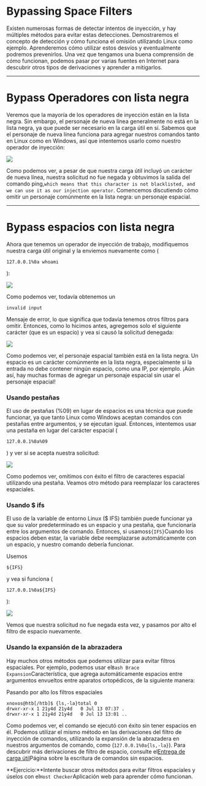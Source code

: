 # Bypassing Space Filters

Existen numerosas formas de detectar intentos de inyección, y hay múltiples métodos para evitar estas detecciones. Demostraremos el concepto de detección y cómo funciona el omisión utilizando Linux como ejemplo. Aprenderemos cómo utilizar estos desvíos y eventualmente podremos prevenirlos. Una vez que tengamos una buena comprensión de cómo funcionan, podemos pasar por varias fuentes en Internet para descubrir otros tipos de derivaciones y aprender a mitigarlos.

---

# **Bypass Operadores con lista negra**

Veremos que la mayoría de los operadores de inyección están en la lista negra. Sin embargo, el personaje de nueva línea generalmente no está en la lista negra, ya que puede ser necesario en la carga útil en sí. Sabemos que el personaje de nueva línea funciona para agregar nuestros comandos tanto en Linux como en Windows, así que intentemos usarlo como nuestro operador de inyección:

![](https://academy.hackthebox.com/storage/modules/109/cmdinj_filters_operator.jpg)

Como podemos ver, a pesar de que nuestra carga útil incluyó un carácter de nueva línea, nuestra solicitud no fue negada y obtuvimos la salida del comando ping,`which means that this character is not blacklisted, and we can use it as our injection operator`. Comencemos discutiendo cómo omitir un personaje comúnmente en la lista negra: un personaje espacial.

---

# **Bypass espacios con lista negra**

Ahora que tenemos un operador de inyección de trabajo, modifiquemos nuestra carga útil original y la enviemos nuevamente como (

```
127.0.0.1%0a whoami
```

):

![](https://academy.hackthebox.com/storage/modules/109/cmdinj_filters_spaces_1.jpg)

Como podemos ver, todavía obtenemos un

```
invalid input
```

Mensaje de error, lo que significa que todavía tenemos otros filtros para omitir. Entonces, como lo hicimos antes, agregemos solo el siguiente carácter (que es un espacio) y vea si causó la solicitud denegada:

![](https://academy.hackthebox.com/storage/modules/109/cmdinj_filters_spaces_2.jpg)

Como podemos ver, el personaje espacial también está en la lista negra. Un espacio es un carácter comúnmente en la lista negra, especialmente si la entrada no debe contener ningún espacio, como una IP, por ejemplo. ¡Aún así, hay muchas formas de agregar un personaje espacial sin usar el personaje espacial!

### **Usando pestañas**

El uso de pestañas (%09) en lugar de espacios es una técnica que puede funcionar, ya que tanto Linux como Windows aceptan comandos con pestañas entre argumentos, y se ejecutan igual. Entonces, intentemos usar una pestaña en lugar del carácter espacial (

```
127.0.0.1%0a%09
```

) y ver si se acepta nuestra solicitud:

![](https://academy.hackthebox.com/storage/modules/109/cmdinj_filters_spaces_3.jpg)

Como podemos ver, omitimos con éxito el filtro de caracteres espacial utilizando una pestaña. Veamos otro método para reemplazar los caracteres espaciales.

### **Usando $ ifs**

El uso de la variable de entorno Linux ($ IFS) también puede funcionar ya que su valor predeterminado es un espacio y una pestaña, que funcionaría entre los argumentos de comando. Entonces, si usamos`${IFS}`Cuando los espacios deben estar, la variable debe reemplazarse automáticamente con un espacio, y nuestro comando debería funcionar.

Usemos

```
${IFS}
```

y vea si funciona (

```
127.0.0.1%0a${IFS}
```

):

![](https://academy.hackthebox.com/storage/modules/109/cmdinj_filters_spaces_4.jpg)

Vemos que nuestra solicitud no fue negada esta vez, y pasamos por alto el filtro de espacio nuevamente.

### **Usando la expansión de la abrazadera**

Hay muchos otros métodos que podemos utilizar para evitar filtros espaciales. Por ejemplo, podemos usar el`Bash Brace Expansion`Característica, que agrega automáticamente espacios entre argumentos envueltos entre aparatos ortopédicos, de la siguiente manera:

Pasando por alto los filtros espaciales

```
xnoxos@htb[/htb]$ {ls,-la}total 0
drwxr-xr-x 1 21y4d 21y4d   0 Jul 13 07:37 .
drwxr-xr-x 1 21y4d 21y4d   0 Jul 13 13:01 ..

```

Como podemos ver, el comando se ejecutó con éxito sin tener espacios en él. Podemos utilizar el mismo método en las derivaciones del filtro de inyección de comandos, utilizando la expansión de la abrazadera en nuestros argumentos de comando, como (`127.0.0.1%0a{ls,-la}`). Para descubrir más derivaciones de filtro de espacio, consulte el[Entrega de carga útil](https://github.com/swisskyrepo/PayloadsAllTheThings/tree/master/Command%20Injection#bypass-without-space)Página sobre la escritura de comandos sin espacios.

**Ejercicio:**Intente buscar otros métodos para evitar filtros espaciales y úselos con el`Host Checker`Aplicación web para aprender cómo funcionan.